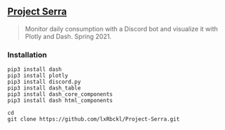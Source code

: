 ## [Project Serra](http://lxrbckl.com/Project-Serra)
> Monitor daily consumption with a Discord bot and visualize it with Plotly and Dash. Spring 2021.

### Installation
```
pip3 install dash
pip3 install plotly
pip3 install discord.py
pip3 install dash_table
pip3 install dash_core_components
pip3 install dash html_components

cd
git clone https://github.com/lxRbckl/Project-Serra.git
```
